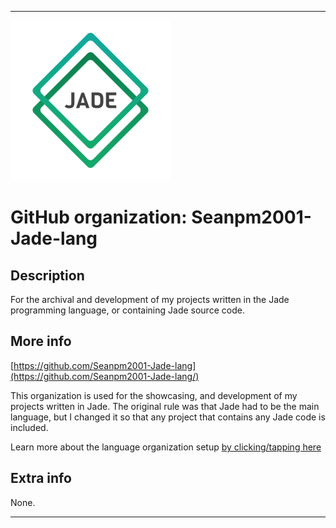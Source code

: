 
***

![JadeLogo.png failed to load. The file may be missing or corrupt. Check the file path for errors first.](/AdditionalInfo/2/Seanpm2001-Jade-lang/JadeLogo.png)

# GitHub organization: Seanpm2001-Jade-lang

## Description

For the archival and development of my projects written in the Jade programming language, or containing Jade source code.

## More info

[https://github.com/Seanpm2001-Jade-lang](https://github.com/Seanpm2001-Jade-lang/)

This organization is used for the showcasing, and development of my projects written in Jade. The original rule was that Jade had to be the main language, but I changed it so that any project that contains any Jade code is included.

Learn more about the language organization setup [by clicking/tapping here](/AdditionalInfo/LanguageOrgs/README.md)

## Extra info

None.

***
